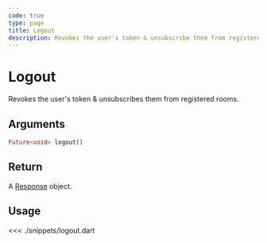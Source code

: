 ```yaml
---
code: true
type: page
title: Logout
description: Revokes the user's token & unsubscribe them from registered rooms.
---
```


# Logout

Revokes the user's token & unsubscribes them from registered rooms.

## Arguments

```dart
Future<void> logout()
```

## Return

A [Response](/sdk/dart/2/core-classes/response) object.

## Usage

<<< ./snippets/logout.dart
